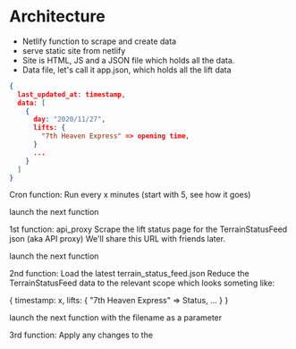 # Architecture
  - Netlify function to scrape and create data
  - serve static site from netlify
  - Site is HTML, JS and a JSON file which holds all the data.
  - Data file, let's call it app.json, which holds all the lift data

``` App.json
{
  last_updated_at: timestamp,
  data: [
    {
      day: "2020/11/27",
      lifts: {
        "7th Heaven Express" => opening time,
      }
      ...
    }
  ]
}
```

Cron function:
  Run every x minutes (start with 5, see how it goes)

  launch the next function

1st function: api_proxy
  Scrape the lift status page for the TerrainStatusFeed json (aka API proxy)
  We'll share this URL with friends later.

  launch the next function

2nd function:
  Load the latest terrain_status_feed.json
  Reduce the TerrainStatusFeed data to the relevant scope which looks someting like:

  {
    timestamp: x,
    lifts: {
      "7th Heaven Express" => Status,
      ...
    }
  }


  launch the next function with the filename as a parameter

3rd function:
  Apply any changes to the
